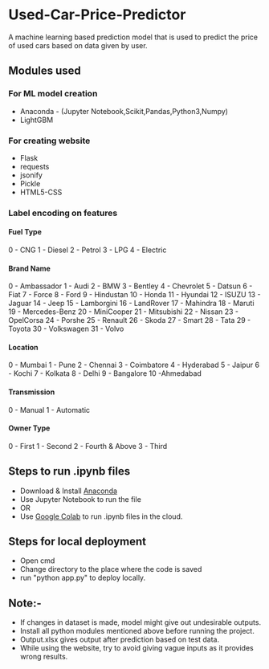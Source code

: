 # Used-Car-Price-Predictor

A machine learning based prediction model that is used to predict the price of used cars based on data given by user.
 
## Modules used

### For ML model creation

* Anaconda - (Jupyter Notebook,Scikit,Pandas,Python3,Numpy)
* LightGBM

### For creating website

* Flask
* requests
* jsonify
* Pickle
* HTML5-CSS

### Label encoding on features

#### Fuel Type

0 - CNG
1 - Diesel 
2 - Petrol
3 - LPG
4 - Electric

#### Brand Name

0 - Ambassador
1 - Audi
2 - BMW
3 - Bentley
4 - Chevrolet
5 - Datsun
6 - Fiat
7 - Force
8 - Ford
9 - Hindustan
10 - Honda
11 - Hyundai
12 - ISUZU
13 - Jaguar
14 - Jeep
15 - Lamborgini
16 - LandRover
17 - Mahindra
18 - Maruti
19 - Mercedes-Benz
20 - MiniCooper
21 - Mitsubishi
22 - Nissan
23 - OpelCorsa
24 - Porshe
25 - Renault
26 - Skoda
27 - Smart
28 - Tata
29 - Toyota
30 - Volkswagen
31 - Volvo

#### Location

0 - Mumbai
1 - Pune
2 - Chennai
3 - Coimbatore
4 - Hyderabad
5 - Jaipur
6 - Kochi
7 - Kolkata
8 - Delhi 
9 - Bangalore 
10 -Ahmedabad

#### Transmission

0 - Manual
1 - Automatic

#### Owner Type

0 - First
1 - Second
2 - Fourth & Above
3 - Third

## Steps to run .ipynb files

* Download & Install [Anaconda](https://www.anaconda.com/)
* Use Jupyter Notebook to run the file
* OR
* Use [Google Colab](https://colab.research.google.com/notebooks/) to run .ipynb files in the cloud.

## Steps for local deployment

* Open cmd
* Change directory to the place where the code is saved
* run "python app.py" to deploy locally. 

## Note:-

* If changes in dataset is made, model might give out undesirable outputs.
* Install all python modules mentioned above before running the project.
* Output.xlsx gives output after prediction based on test data.
* While using the website, try to avoid giving vague inputs as it provides wrong results.
